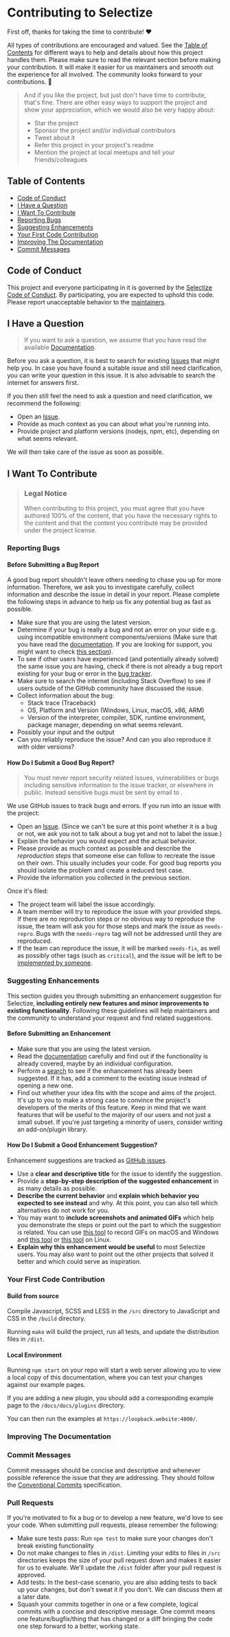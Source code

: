 # Contributing to Selectize

First off, thanks for taking the time to contribute! ❤️

All types of contributions are encouraged and valued. See the [Table of Contents](#table-of-contents) for different ways to help and details about how this project handles them. Please make sure to read the relevant section before making your contribution. It will make it easier for us maintainers and smooth out the experience for all involved. The community looks forward to your contributions. 🎉

> And if you like the project, but just don't have time to contribute, that's fine. There are other easy ways to support the project and show your appreciation, which we would also be very happy about:
>
> - Star the project
> - Sponsor the project and/or individual contributors
> - Tweet about it
> - Refer this project in your project's readme
> - Mention the project at local meetups and tell your friends/colleagues

## Table of Contents

- [Code of Conduct](#code-of-conduct)
- [I Have a Question](#i-have-a-question)
- [I Want To Contribute](#i-want-to-contribute)
- [Reporting Bugs](#reporting-bugs)
- [Suggesting Enhancements](#suggesting-enhancements)
- [Your First Code Contribution](#your-first-code-contribution)
- [Improving The Documentation](#improving-the-documentation)
- [Commit Messages](#commit-messages)

## Code of Conduct

This project and everyone participating in it is governed by the
[Selectize Code of Conduct](CODE_OF_CONDUCT.md).
By participating, you are expected to uphold this code. Please report unacceptable behavior
to the [maintainers](selectize@risadams.com).

## I Have a Question

> If you want to ask a question, we assume that you have read the available [Documentation](https://selectize.dev).

Before you ask a question, it is best to search for existing [Issues](https://github.com/selectize/selectize.js/issues) that might help you. In case you have found a suitable issue and still need clarification, you can write your question in this issue. It is also advisable to search the internet for answers first.

If you then still feel the need to ask a question and need clarification, we recommend the following:

- Open an [Issue](https://github.com/selectize/selectize.js/issues/new).
- Provide as much context as you can about what you're running into.
- Provide project and platform versions (nodejs, npm, etc), depending on what seems relevant.

We will then take care of the issue as soon as possible.

## I Want To Contribute

> ### Legal Notice
>
> When contributing to this project, you must agree that you have authored 100% of the content, that you have the necessary rights to the content and that the content you contribute may be provided under the project license.

### Reporting Bugs

#### Before Submitting a Bug Report

A good bug report shouldn't leave others needing to chase you up for more information. Therefore, we ask you to investigate carefully, collect information and describe the issue in detail in your report. Please complete the following steps in advance to help us fix any potential bug as fast as possible.

- Make sure that you are using the latest version.
- Determine if your bug is really a bug and not an error on your side e.g. using incompatible environment components/versions (Make sure that you have read the [documentation](https://selectize.dev). If you are looking for support, you might want to check [this section](#i-have-a-question)).
- To see if other users have experienced (and potentially already solved) the same issue you are having, check if there is not already a bug report existing for your bug or error in the [bug tracker](https://github.com/selectize/selectize.jsissues?q=label%3Abug).
- Make sure to search the internet (including Stack Overflow) to see if users outside of the GitHub community have discussed the issue.
- Collect information about the bug:
  - Stack trace (Traceback)
  - OS, Platform and Version (Windows, Linux, macOS, x86, ARM)
  - Version of the interpreter, compiler, SDK, runtime environment, package manager, depending on what seems relevant.
- Possibly your input and the output
- Can you reliably reproduce the issue? And can you also reproduce it with older versions?

#### How Do I Submit a Good Bug Report?

> You must never report security related issues, vulnerabilities or bugs including sensitive information to the issue tracker, or elsewhere in public. Instead sensitive bugs must be sent by email to .

We use GitHub issues to track bugs and errors. If you run into an issue with the project:

- Open an [Issue](https://github.com/selectize/selectize.js/issues/new). (Since we can't be sure at this point whether it is a bug or not, we ask you not to talk about a bug yet and not to label the issue.)
- Explain the behavior you would expect and the actual behavior.
- Please provide as much context as possible and describe the _reproduction steps_ that someone else can follow to recreate the issue on their own. This usually includes your code. For good bug reports you should isolate the problem and create a reduced test case.
- Provide the information you collected in the previous section.

Once it's filed:

- The project team will label the issue accordingly.
- A team member will try to reproduce the issue with your provided steps. If there are no reproduction steps or no obvious way to reproduce the issue, the team will ask you for those steps and mark the issue as `needs-repro`. Bugs with the `needs-repro` tag will not be addressed until they are reproduced.
- If the team can reproduce the issue, it will be marked `needs-fix`, as well as possibly other tags (such as `critical`), and the issue will be left to be [implemented by someone](#your-first-code-contribution).

### Suggesting Enhancements

This section guides you through submitting an enhancement suggestion for Selectize, **including entirely new features and minor improvements to existing functionality**. Following these guidelines will help maintainers and the community to understand your request and find related suggestions.

#### Before Submitting an Enhancement

- Make sure that you are using the latest version.
- Read the [documentation](https://selectize.dev) carefully and find out if the functionality is already covered, maybe by an individual configuration.
- Perform a [search](https://github.com/selectize/selectize.js/issues) to see if the enhancement has already been suggested. If it has, add a comment to the existing issue instead of opening a new one.
- Find out whether your idea fits with the scope and aims of the project. It's up to you to make a strong case to convince the project's developers of the merits of this feature. Keep in mind that we want features that will be useful to the majority of our users and not just a small subset. If you're just targeting a minority of users, consider writing an add-on/plugin library.

#### How Do I Submit a Good Enhancement Suggestion?

Enhancement suggestions are tracked as [GitHub issues](https://github.com/selectize/selectize.js/issues).

- Use a **clear and descriptive title** for the issue to identify the suggestion.
- Provide a **step-by-step description of the suggested enhancement** in as many details as possible.
- **Describe the current behavior** and **explain which behavior you expected to see instead** and why. At this point, you can also tell which alternatives do not work for you.
- You may want to **include screenshots and animated GIFs** which help you demonstrate the steps or point out the part to which the suggestion is related. You can use [this tool](https://www.cockos.com/licecap/) to record GIFs on macOS and Windows and [this tool](https://github.com/colinkeenan/silentcast) or [this tool](https://github.com/GNOME/byzanz) on Linux. <!-- this should only be included if the project has a GUI -->
- **Explain why this enhancement would be useful** to most Selectize users. You may also want to point out the other projects that solved it better and which could serve as inspiration.

### Your First Code Contribution

#### Build from source

Compile Javascript, SCSS and LESS in the `/src` directory to JavaScript and CSS in the `/build` directory.

Running `make` will build the project, run all tests, and update the distribution files in `/dist`.

#### Local Environment

Running `npm start` on your repo will start a web server allowing you to view a local copy of this documentation, where you can test your changes against our example pages.

If you are adding a new plugin, you should add a corresponding example page to the `/docs/docs/plugins` directory.

You can then run the examples at `https://loopback.website:4000/`.

### Improving The Documentation

### Commit Messages

Commit messages should be concise and descriptive and whenever possible reference the issue that they are addressing. They should follow the [Conventional Commits](https://www.conventionalcommits.org/en/v1.0.0/) specification.

### Pull Requests

If you're motivated to fix a bug or to develop a new feature, we'd love to see your code. When submitting pull requests, please remember the following:

- Make sure tests pass: Run `npm test` to make sure your changes don't break existing functionality
- Do not make changes to files in `/dist`. Limiting your edits to files in `/src` directories keeps the size of your pull request down and makes it easier for us to evaluate. We'll update the `/dist` folder after your pull request is approved.
- Add tests: In the best-case scenario, you are also adding tests to back up your changes, but don't sweat it if you don't. We can discuss them at a later date.
- Squash your commits together in one or a few complete, logical commits with a concise and descriptive message. One commit means one
  feature/bugfix/thing that has changed or a diff bringing the code one step forward to a better, working state.

